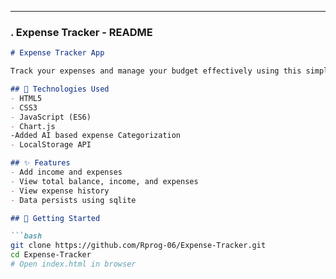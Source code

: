 ---

### **. Expense Tracker - README**

```markdown
# Expense Tracker App

Track your expenses and manage your budget effectively using this simple yet powerful Expense Tracker app.

## 🔧 Technologies Used
- HTML5
- CSS3
- JavaScript (ES6)
- Chart.js
-Added AI based expense Categorization
- LocalStorage API

## ✨ Features
- Add income and expenses
- View total balance, income, and expenses
- View expense history
- Data persists using sqlite

## 🚀 Getting Started

```bash
git clone https://github.com/Rprog-06/Expense-Tracker.git
cd Expense-Tracker
# Open index.html in browser
